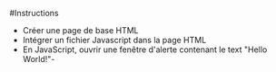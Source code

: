 #Instructions
- Créer une page de base HTML
- Intégrer un fichier Javascript dans la page HTML
- En JavaScript, ouvrir une fenêtre d'alerte contenant le text "Hello World!"-
